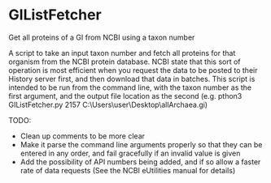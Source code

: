 # GIListFetcher
Get all proteins of a GI from NCBI using a taxon number


A script to take an input taxon number and fetch all proteins for that
organism from the NCBI protein database.  NCBI state that this sort of
operation is most efficient when you request the data to be posted to their
History server first, and then download that data in batches.  This script
is intended to be run from the command line, with the taxon number as the first
argument, and the output file location as the second
(e.g. pthon3 GIListFetcher.py 2157 C:\Users\user\Desktop\allArchaea.gi)



TODO:
* Clean up comments to be more clear
* Make it parse the command line arguments properly so that they can be
entered in any order, and fail gracefully if an invalid value is given
* Add the possibility of API numbers being added, and if so allow a faster
rate of data requests (See the NCBI eUtilities manual for details)
